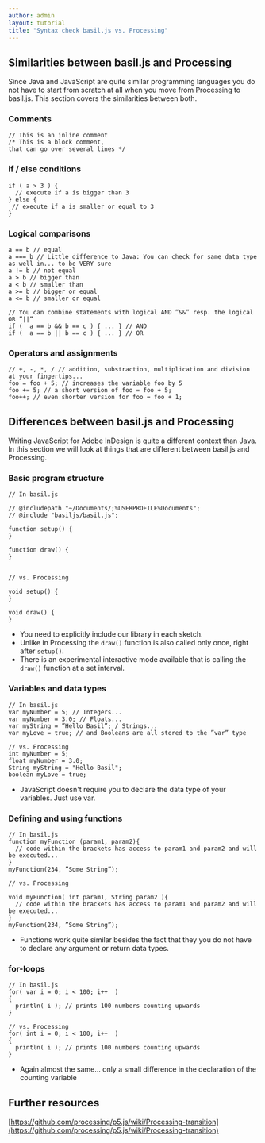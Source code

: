 ```yaml
---
author: admin
layout: tutorial
title: "Syntax check basil.js vs. Processing"
---
```


## Similarities between basil.js and Processing

Since Java and JavaScript are quite similar programming languages you do not have to start from scratch at all when you move from Processing to basil.js. This section covers the similarities between both.

### Comments

```
// This is an inline comment
/* This is a block comment,
that can go over several lines */
```

### if / else conditions

```
if ( a > 3 ) { 
  // execute if a is bigger than 3
} else {
 // execute if a is smaller or equal to 3
}
```

### Logical comparisons

```
a == b // equal
a === b // Little difference to Java: You can check for same data type as well in... to be VERY sure
a != b // not equal
a > b // bigger than
a < b // smaller than
a >= b // bigger or equal
a <= b // smaller or equal

// You can combine statements with logical AND ”&&” resp. the logical OR ”||”
if (  a == b && b == c ) { ... } // AND
if (  a == b || b == c ) { ... } // OR
```

### Operators and assignments

```
// +, -, *, / // addition, substraction, multiplication and division at your fingertips...
foo = foo + 5; // increases the variable foo by 5
foo += 5; // a short version of foo = foo + 5;
foo++; // even shorter version for foo = foo + 1;
```

## Differences between basil.js and Processing

Writing JavaScript for Adobe InDesign is quite a different context than Java. In this section we will look at things that are different between basil.js and Processing.

### Basic program structure

```
// In basil.js

// @includepath "~/Documents/;%USERPROFILE%Documents";
// @include "basiljs/basil.js";

function setup() {
}

function draw() {
}


// vs. Processing

void setup() {
}

void draw() {
}
```

- You need to explicitly include our library in each sketch.
- Unlike in Processing the `draw()` function is also called only once, right after `setup()`.
- There is an experimental interactive mode available that is calling the `draw()` function at a set interval.

### Variables and data types

```
// In basil.js
var myNumber = 5; // Integers...
var myNumber = 3.0; // Floats...
var myString = ”Hello Basil”; / Strings...
var myLove = true; // and Booleans are all stored to the ”var” type

// vs. Processing
int myNumber = 5;
float myNumber = 3.0;
String myString = "Hello Basil";
boolean myLove = true;
```

- JavaScript doesn't require you to declare the data type of your variables. Just use var.

### Defining and using functions

```
// In basil.js
function myFunction (param1, param2){
  // code within the brackets has access to param1 and param2 and will be executed...
}
myFunction(234, ”Some String”);

// vs. Processing

void myFunction( int param1, String param2 ){
  // code within the brackets has access to param1 and param2 and will be executed...
}
myFunction(234, ”Some String”); 
```

- Functions work quite similar besides the fact that they you do not have to declare any argument or return data types.

### for-loops

```
// In basil.js
for( var i = 0; i < 100; i++  )
{
  println( i ); // prints 100 numbers counting upwards
}

// vs. Processing
for( int i = 0; i < 100; i++  )
{
  println( i ); // prints 100 numbers counting upwards
}
```

- Again almost the same... only a small difference in the declaration of the counting variable

## Further resources 

[https://github.com/processing/p5.js/wiki/Processing-transition](https://github.com/processing/p5.js/wiki/Processing-transition)